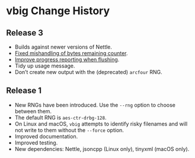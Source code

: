 # vbig Change History

## Release 3

* Builds against newer versions of Nettle.
* [Fixed mishandling of bytes remaining counter](https://github.com/ewxrjk/vbig/issues/6).
* [Improve progress reporting when flushing](https://github.com/ewxrjk/vbig/issues/5).
* Tidy up usage message.
* Don’t create new output with the (deprecated) `arcfour` RNG.

## Release 1

* New RNGs have been introduced. Use the `--rng` option to choose between them.
* The default RNG is `aes-ctr-drbg-128`.
* On Linux and macOS, `vbig` attempts to identify risky filenames and will not write to them without the `--force` option.
* Improved documentation.
* Improved testing.
* New dependencies: Nettle, jsoncpp (Linux only), tinyxml (macOS only).
